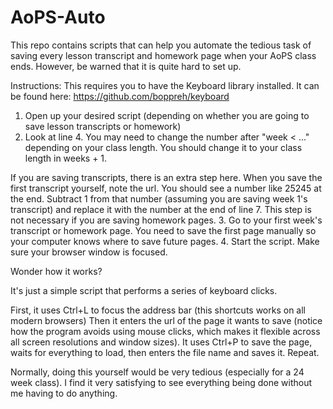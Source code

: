 # AoPS-Auto
This repo contains scripts that can help you automate the tedious task of saving every lesson transcript and homework page when your AoPS class ends. However, be warned that it is quite hard to set up.

Instructions:
This requires you to have the Keyboard library installed. It can be found here:
https://github.com/boppreh/keyboard

1. Open up your desired script (depending on whether you are going to save lesson transcripts or homework)
2. Look at line 4. You may need to change the number after "week < ..." depending on your class length. You should change it to your class length in weeks + 1.

If you are saving transcripts, there is an extra step here. When you save the first transcript yourself, note the url. You should see a number like 25245 at the end. Subtract 1 from that number (assuming you are saving week 1's transcript) and replace it with the number at the end of line 7. This step is not necessary if you are saving homework pages.
3. Go to your first week's transcript or homework page. You need to save the first page manually so your computer knows where to save future pages.
4. Start the script. Make sure your browser window is focused.

Wonder how it works?

It's just a simple script that performs a series of keyboard clicks.

First, it uses Ctrl+L to focus the address bar (this shortcuts works on all modern browsers)
Then it enters the url of the page it wants to save (notice how the program avoids using mouse clicks, which makes it flexible across all screen resolutions and window sizes).
It uses Ctrl+P to save the page, waits for everything to load, then enters the file name and saves it.
Repeat.

Normally, doing this yourself would be very tedious (especially for a 24 week class). I find it very satisfying to see everything being done without me having to do anything.
